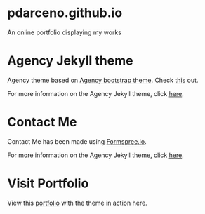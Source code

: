 # pdarceno.github.io
An online portfolio displaying my works

# Agency Jekyll theme
Agency theme based on [Agency bootstrap theme](https://startbootstrap.com/theme/agency).
Check [this](https://y7kim.github.io/agency-jekyll-theme/) out.

For more information on the Agency Jekyll theme, click [here](https://jekyllrb.com/).

# Contact Me
Contact Me has been made using [Formspree.io](https://formspree.io).

For more information on the Agency Jekyll theme, click [here](https://help.formspree.io/hc/en-us).

# Visit Portfolio
View this [portfolio](https://pdarceno.github.io/) with the theme in action here.
